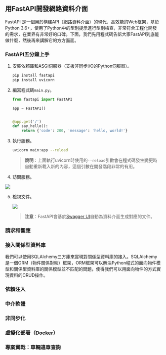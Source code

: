 ## 用FastAPI開發網路資料介面

FastAPI 是一個用於構建API（網路資料介面）的現代、高效能的Web框架，基於Python 3.6+，使用了Python中的型別提示進行型別檢查，非常符合工程化開發的需求，在業界有非常好的口碑。下面，我們先用程式碼告訴大家FastAPI到底能做什麼，然後再來講解它的方方面面。

### FastAPI五分鐘上手

1. 安裝依賴庫和ASGI伺服器（支援非同步I/O的Python伺服器）。

    ```Bash
    pip install fastapi
    pip install uvicorn
    ```

2. 編寫程式碼`main.py`。

    ```Python
    from fastapi import FastAPI
    
    app = FastAPI()
    
    
    @app.get('/')
    def say_hello():
        return {'code': 200, 'message': 'hello, world!'}
    ```

3. 執行服務。

    ```Bash
    uvicorn main:app --reload
    ```

    > **說明**：上面執行uvicorn時使用的`--reload`引數會在程式碼發生變更時自動重新載入新的內容，這個引數在開發階段非常的有用。

4. 訪問服務。

  ![](res/run-first-demo.png)

5. 檢視文件。

    ![](res/first-demo-docs.png)

    > **注意**：FastAPI會基於[Swagger UI](https://swagger.io/tools/swagger-ui/)自動為資料介面生成對應的文件。

### 請求和響應



### 接入關係型資料庫

我們可以使用SQLAlchemy三方庫來實現對關係型資料庫的接入。SQLAlchemy是一個ORM（物件關係對映）框架，ORM框架可以解決Python程式的面向物件模型和關係型資料庫的關係模型並不匹配的問題，使得我們可以用面向物件的方式實現資料的CRUD操作。

### 依賴注入



### 中介軟體



### 非同步化



### 虛擬化部署（Docker）



### 專案實戰：車輛違章查詢

